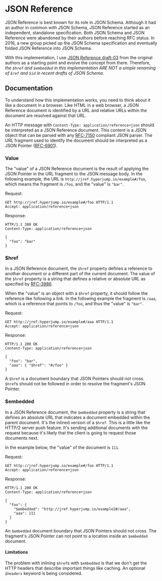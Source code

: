 # JSON Reference

JSON Reference is best known for its role in JSON Schema. Although it had an
author in common with JSON Schema, JSON Reference started as an independent,
standalone specification. Both JSON Schema and JSON Reference were abandoned by
their authors before reaching RFC status. In 2016, a new group picked up the
JSON Schema specification and eventually folded JSON Reference into JSON Schema.

With this implementation, I use [JSON Reference draft-03][refdraft3] from the
original authors as a starting point and evolve the concept from there.
Therefore, _the `$href` and `$embedded` in this implementation ARE NOT a simple
renaming of `$ref` and `$id` in recent drafts of JSON Schema_.

## Documentation

To understand how this implementation works, you need to think about it like a
document in a browser. Like HTML in a web browser, a JSON Reference document is
identified by a URL and relative URLs within the document are resolved against
that URL.

An HTTP message with `Content-Type: application/reference+json` should be
interpreted as a JSON Reference document. This content is a JSON object that can
be parsed with any [RFC-7150](https://tools.ietf.org/html/rfc7159) compliant
JSON parser. The URL fragment used to identify the document should be
interpreted as a JSON Pointer ([RFC-6901](https://tools.ietf.org/html/rfc6901)).

### Value

The "value" of a JSON Reference document is the result of applying the JSON
Pointer in the URL fragment to the JSON message body. In the following example,
the URL is `http://jref.hyperjump.io/example#/foo`, which means the fragment is
`/foo`, and the "value" is `"bar"`.

Request:
```http
GET http://jref.hyperjump.io/example#/foo HTTP/1.1
Accept: application/reference+json
```

Response:
```http
HTTP/1.1 200 OK
Content-Type: application/reference+json

{
  "foo": "bar"
}
```

### $href

In a JSON Reference document, the `$href` property defines a reference to
another document or a different part of the current document. The value of the
`$href` property is a string that defines a relative or absolute URL as
specified by [RFC-3986](https://tools.ietf.org/html/rfc3986).

When the "value" is an object with a `$href` property, it should follow the
reference like following a link. In the following example the fragment is
`/aaa`, which is a reference that points to `/foo`, and thus the "value" is
`"bar"`.

Request:
```http
GET http://jref.hyperjump.io/example#/aaa HTTP/1.1
Accept: application/reference+json
```

Response:
```http
HTTP/1.1 200 OK
Content-Type: application/reference+json

{
  "foo": "bar",
  "aaa": { "$href": "#/foo" }
}
```

A `$href` is a document boundary that JSON Pointers should not cross. `$href`s
should not be followed in order to resolve the fragment's JSON Pointer.

### $embedded

In a JSON Reference document, the `$embedded` property is a string that defines
an absolute URL that indicates a document embedded within the parent document.
It's the inlined version of a `$href`. This is a little like the HTTP/2 server
push feature. It's sending additional documents with the request because it's
likely that the client is going to request those documents next.

In the example below, the "value" of the document is `111`.

Request:
```http
GET http://jref.hyperjump.io/example#/foo HTTP/1.1
Accept: application/reference+json
```

Response:
```http
HTTP/1.1 200 OK
Content-Type: application/reference+json

{
  "foo": {
    "$embedded": "http://jref.hyperjump.io/example2#/aaa",
    "aaa": 111
  }
}
```

An `$embedded` document boundary that JSON Pointers should not cross. The
fragment's JSON Pointer can not point to a location inside an `$embedded`
document.

#### Limitations

The problem with inlining `$href`s with `$embedded` is that we don't get the
HTTP headers that describe important things like caching. An optional `$headers`
keyword is being considered.

[refdraft3]: https://tools.ietf.org/html/draft-pbryan-zyp-json-ref-03
